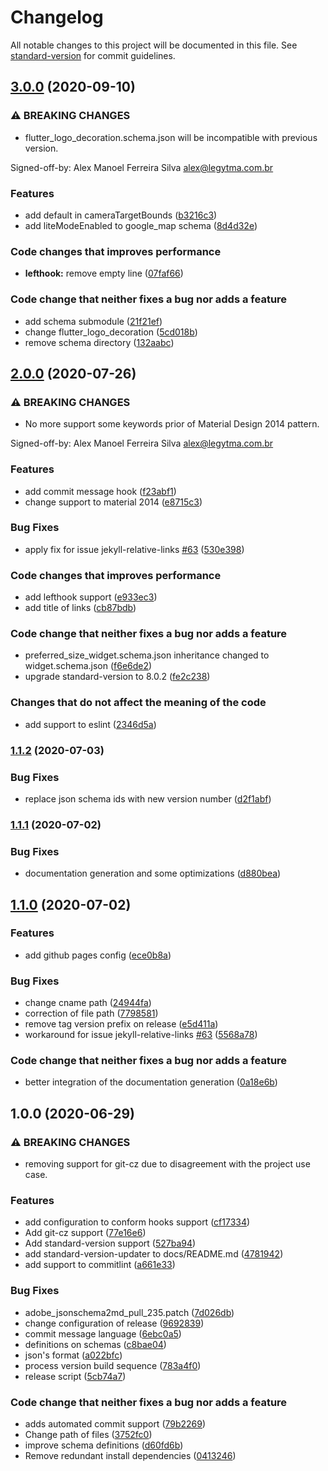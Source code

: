 # Changelog

All notable changes to this project will be documented in this file. See [standard-version](https://github.com/conventional-changelog/standard-version) for commit guidelines.

## [3.0.0](https://github.com/Legytma/LegytmaSchemas/compare/2.0.0...3.0.0) (2020-09-10)


### ⚠ BREAKING CHANGES

* flutter_logo_decoration.schema.json will be incompatible with previous version.

Signed-off-by: Alex Manoel Ferreira Silva <alex@legytma.com.br>

### Features

* add default in cameraTargetBounds ([b3216c3](https://github.com/Legytma/LegytmaSchemas/commit/b3216c3b85b03ad66d4ae914489bcd48e15646ed))
* add liteModeEnabled to google_map schema ([8d4d32e](https://github.com/Legytma/LegytmaSchemas/commit/8d4d32eaca1ebcdaaf59d0006119f0bed217284c))


### Code changes that improves performance

* **lefthook:** remove empty line ([07faf66](https://github.com/Legytma/LegytmaSchemas/commit/07faf66e21d763007a985dfc4b87a77b91a408a4))


### Code change that neither fixes a bug nor adds a feature

* add schema submodule ([21f21ef](https://github.com/Legytma/LegytmaSchemas/commit/21f21efe196316db063c220f2874eb1e369e5f1f))
* change flutter_logo_decoration ([5cd018b](https://github.com/Legytma/LegytmaSchemas/commit/5cd018b3a8f3fe125a73efde45c9653a121e4364))
* remove schema directory ([132aabc](https://github.com/Legytma/LegytmaSchemas/commit/132aabc2b8b81b9e3a16233b7da56c2ad6852f24))

## [2.0.0](https://github.com/Legytma/LegytmaSchemas/compare/1.1.2...2.0.0) (2020-07-26)


### ⚠ BREAKING CHANGES

* No more support some keywords prior of Material Design 2014 pattern.

Signed-off-by: Alex Manoel Ferreira Silva <alex@legytma.com.br>

### Features

* add commit message hook ([f23abf1](https://github.com/Legytma/LegytmaSchemas/commit/f23abf111e665db92d7503499665a99dc4fa8829))
* change support to material 2014 ([e8715c3](https://github.com/Legytma/LegytmaSchemas/commit/e8715c3311021bea12a1a6e0f68fb1d820fea347))


### Bug Fixes

* apply fix for issue jekyll-relative-links [#63](https://github.com/Legytma/LegytmaSchemas/issues/63) ([530e398](https://github.com/Legytma/LegytmaSchemas/commit/530e39862c1f5b9d1cf3f41b9818c109ec49e686))


### Code changes that improves performance

* add lefthook support ([e933ec3](https://github.com/Legytma/LegytmaSchemas/commit/e933ec3f369d71d5426e897239e856a3b565751b))
* add title of links ([cb87bdb](https://github.com/Legytma/LegytmaSchemas/commit/cb87bdb3e3b5619cc7f78d5f68cdab9e7c0979c6))


### Code change that neither fixes a bug nor adds a feature

* preferred_size_widget.schema.json inheritance changed to widget.schema.json ([f6e6de2](https://github.com/Legytma/LegytmaSchemas/commit/f6e6de236907d526844a3a05295582cd50beb4c8))
* upgrade standard-version to 8.0.2 ([fe2c238](https://github.com/Legytma/LegytmaSchemas/commit/fe2c2388cd88f677476492f0641176548739d5ae))


### Changes that do not affect the meaning of the code

* add support to eslint ([2346d5a](https://github.com/Legytma/LegytmaSchemas/commit/2346d5a2520e8d4ba9ae6bf7e56fa89b560518b3))

### [1.1.2](https://github.com/Legytma/LegytmaSchemas/compare/1.1.1...1.1.2) (2020-07-03)


### Bug Fixes

* replace json schema ids with new version number ([d2f1abf](https://github.com/Legytma/LegytmaSchemas/commit/d2f1abf440f76038664e4ca1ab6d942a291bc1e9))

### [1.1.1](https://github.com/Legytma/LegytmaSchemas/compare/1.1.0...1.1.1) (2020-07-02)


### Bug Fixes

* documentation generation and some optimizations ([d880bea](https://github.com/Legytma/LegytmaSchemas/commit/d880bea45b8702df86e159a78230e9b49bec7799))

## [1.1.0](https://github.com/Legytma/LegytmaSchemas/compare/1.0.0...1.1.0) (2020-07-02)


### Features

* add github pages config ([ece0b8a](https://github.com/Legytma/LegytmaSchemas/commit/ece0b8a57f697331450548a059f4c2ca1772f218))


### Bug Fixes

* change cname path ([24944fa](https://github.com/Legytma/LegytmaSchemas/commit/24944fa7f037304657e6e1c41b6886fa9ff9ed8e))
* correction of file path ([7798581](https://github.com/Legytma/LegytmaSchemas/commit/77985814a86dc8290d059e645f974c10dfe1f91d))
* remove tag version prefix on release ([e5d411a](https://github.com/Legytma/LegytmaSchemas/commit/e5d411a33b01730ee1f13e0768ea1055da963e56))
* workaround for issue jekyll-relative-links [#63](https://github.com/Legytma/LegytmaSchemas/issues/63) ([5568a78](https://github.com/Legytma/LegytmaSchemas/commit/5568a782c08613ecb0c09b2b5feb9bb92bb0459d))


### Code change that neither fixes a bug nor adds a feature

* better integration of the documentation generation ([0a18e6b](https://github.com/Legytma/LegytmaSchemas/commit/0a18e6b43e36f83394bbe55d19354129075afe3f))

## 1.0.0 (2020-06-29)


### ⚠ BREAKING CHANGES

* removing support for git-cz due to disagreement with the project use case.

### Features

* add configuration to conform hooks support ([cf17334](https://github.com/Legytma/LegytmaSchemas/commit/cf17334cc87eef9e0d50907c74c573fae603ea56))
* Add git-cz support ([77e16e6](https://github.com/Legytma/LegytmaSchemas/commit/77e16e68bf7236ff267a9298fa889d07e7490d06))
* Add standard-version support ([527ba94](https://github.com/Legytma/LegytmaSchemas/commit/527ba94ea7581553ed1d3cded3ce3b3dcf0ab6d3))
* add standard-version-updater to docs/README.md ([4781942](https://github.com/Legytma/LegytmaSchemas/commit/47819428e1f910fc02136a73f712a8d4b2dc1394))
* add support to commitlint ([a661e33](https://github.com/Legytma/LegytmaSchemas/commit/a661e332de604cb16c606d9631cee254c4d950c8))


### Bug Fixes

* adobe_jsonschema2md_pull_235.patch ([7d026db](https://github.com/Legytma/LegytmaSchemas/commit/7d026db1b7023df51d104573eed2ffdec08fb45e))
* change configuration of release ([9692839](https://github.com/Legytma/LegytmaSchemas/commit/9692839ba6be261b28d4b24e08b78cae1322f659))
* commit message language ([6ebc0a5](https://github.com/Legytma/LegytmaSchemas/commit/6ebc0a598b675ebb03091795d8c76ce652bcff95))
* definitions on schemas ([c8bae04](https://github.com/Legytma/LegytmaSchemas/commit/c8bae040dc394556842babddad2f575ae7a4d6ab))
* json's format ([a022bfc](https://github.com/Legytma/LegytmaSchemas/commit/a022bfc5508d05fa50fb070443314c955daf6a68))
* process version build sequence ([783a4f0](https://github.com/Legytma/LegytmaSchemas/commit/783a4f0e9b88a0ffb72f93d30fedef18767946b6))
* release script ([5cb74a7](https://github.com/Legytma/LegytmaSchemas/commit/5cb74a79537664bc9fb471745cfda74db30a15e2))


### Code change that neither fixes a bug nor adds a feature

* adds automated commit support ([79b2269](https://github.com/Legytma/LegytmaSchemas/commit/79b22698065b74238879f8907a6e1b50f8edece3))
* Change path of files ([3752fc0](https://github.com/Legytma/LegytmaSchemas/commit/3752fc0d10db4abbed51715d458ad0ef94664dd8))
* improve schema definitions ([d60fd6b](https://github.com/Legytma/LegytmaSchemas/commit/d60fd6bbbb04831c29414f2c804bc08ad14a34d2))
* Remove redundant install dependencies ([0413246](https://github.com/Legytma/LegytmaSchemas/commit/041324654c660af57aa284d20128c2042d2b28bb))
